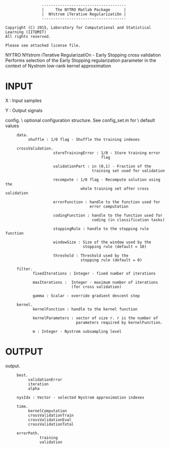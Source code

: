 ```
                -------------------------------------
                |     The NYTRO Matlab Package      |
                |  NYstrom iTerative RegularizatiOn |
                -------------------------------------

Copyright (C) 2015, Laboratory for Computational and Statistical Learning (IIT@MIT)
All rights reserved.

Please see attached license file.

```

NYTRO NYstrom iTerative RegularizatiOn - Early Stopping cross validation
  Performs selection of the Early Stopping regularization parameter
  in the context of Nystrom low-rank kernel approximation

  INPUT
  =====

  X : Input samples

  Y : Output signals

  config.  \\ optional configuration structure. See config_set.m for
           \\ default values

         data.
              shuffle : 1/0 flag - Shuffle the training indexes

         crossValidation.
                         storeTrainingError : 1/0 - Store training error
                                              flag

                         validationPart : in (0,1) - Fraction of the
                                          training set used for validation

                         recompute : 1/0 flag - Recompute solution using the
                                     whole training set after cross validation

                         errorFunction : handle to the function used for
                                         error computation

                         codingFunction : handle to the function used for
                                          coding (in classification tasks)

                         stoppingRule : handle to the stopping rule function

                         windowSize : Size of the window used by the
                                      stopping rule (default = 10)

                         threshold : Threshold used by the
                                     stopping rule (default = 0)

         filter.
                fixedIterations : Integer - fixed number of iterations

                maxIterations :  Integer - maximum number of iterations
                                 (for cross validation)

                gamma : Scalar - override gradient descent step

         kernel.
                kernelFunction : handle to the kernel function

                kernelParameters : vector of size r. r is the number of
                                   parameters required by kernelFunction.

                m : Integer - Nystrom subsampling level

  OUTPUT
  ======

  output.

         best.
              validationError
              iteration
              alpha

         nysIdx : Vector - selected Nystrom approximation indexes

         time.
              kernelComputation
              crossValidationTrain
              crossValidationEval
              crossValidationTotal

         errorPath.
                   training
                   validation
